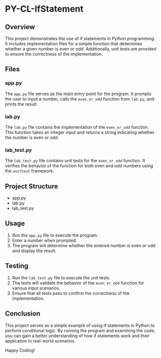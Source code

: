 # PY-CL-IfStatement


## Overview
This project demonstrates the use of if statements in Python programming. It includes implementation files for a simple function that determines whether a given number is even or odd. Additionally, unit tests are provided to ensure the correctness of the implementation.

## Files

### app.py
The `app.py` file serves as the main entry point for the program. It prompts the user to input a number, calls the `even_or_odd` function from `lab.py`, and prints the result.

### lab.py
The `lab.py` file contains the implementation of the `even_or_odd` function. This function takes an integer input and returns a string indicating whether the number is even or odd.

### lab_test.py
The `lab_test.py` file contains unit tests for the `even_or_odd` function. It verifies the behavior of the function for both even and odd numbers using the `unittest` framework.

## Project Structure
- app.py
- lab.py
- lab_test.py

## Usage
1. Run the `app.py` file to execute the program.
2. Enter a number when prompted.
3. The program will determine whether the entered number is even or odd and display the result.

## Testing
1. Run the `lab_test.py` file to execute the unit tests.
2. The tests will validate the behavior of the `even_or_odd` function for various input scenarios.
3. Ensure that all tests pass to confirm the correctness of the implementation.

## Conclusion
This project serves as a simple example of using if statements in Python to perform conditional logic. By running the program and examining the code, you can gain a better understanding of how if statements work and their application in real-world scenarios.

Happy Coding!
